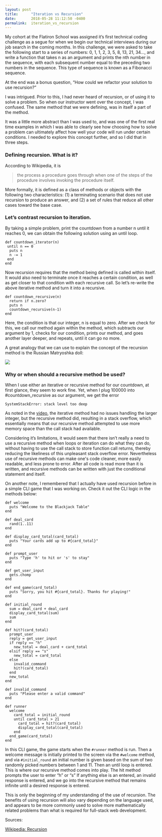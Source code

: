 ```yaml
---
layout: post
title:      "Iteration vs Recursion"
date:       2018-05-28 11:12:50 -0400
permalink:  iteration_vs_recursion
---
```



My cohort at the Flatiron School was assigned it’s first technical coding challenge as a segue for when we begin our technical interviews during our job search in the coming months. In this challenge, we were asked to take the following start to a series of numbers: 0, 1, 1, 2, 3, 5, 8, 13, 21, 34…, and write a function that takes n as an argument and prints the nth number in the sequence, with each subsequent number equal to the preceding two numbers in the sequence. This type of sequence is known as a Fibonacci sequence.

At the end was a bonus question, “How could we refactor your solution to use recursion?” 

I was intrigued. Prior to this, I had never heard of recursion, or of using it to solve a problem. So when our instructor went over the concept, I was confused. The same method that we were defining, was in itself a part of the method.

It was a little more abstract than I was used to, and was one of the first real time examples in which I was able to clearly see how choosing how to solve a problem can ultimately affect how well your code will run under certain conditions. I needed to explore this concept further, and so I did that in three steps.

### Defining recursion. What is it?

According to Wikipedia, it is 

> the process a procedure goes through when one of the steps of the procedure involves invoking the procedure itself. 

More formally, it is defined as a class of methods or objects with the following two characteristics: (1) a terminating scenario that does not use recursion to produce an answer, and (2) a set of rules that reduce all other cases toward the base case.

### Let’s contrast recursion to iteration.

By taking a simple problem, print the countdown from a number n until it reaches 0, we can obtain the following solution using an until loop.

```
def countdown_iterator(n)
 until n == 0
  puts n
  n -= 1
 end
end
```

Now recursion requires that the method being defined is called within itself. It would also need to terminate once it reaches a certain condition, as well as get closer to that condition with each recursive call.
So let’s re-write the above iterative method and turn it into a recursive.

```
def countdown_recursive(n)
  return if n.zero?
  puts n
  countdown_recursive(n-1)
end
```
Here, the condition is that our integer, n is equal to zero. After we check for this, we call our method again within the method, which subtracts our argument by 1, checks for our condition, prints our method, and goes another layer deeper, and repeats, until it can go no more.

A great analogy that we can use to explain the concept of the recursion method is the Russian Matryoshka doll:

![](https://imgur.com/b5MDvOZ.jpg)


### Why or when should a recursive method be used?

When I use either an iterative or recursive method for our countdown, at first glance, they seem to work fine. Yet, when I plug 100000 into #countdown_recursive as our argument, we get the error

`SystemStackError: stack level too deep`

As noted in the [video](https://www.youtube.com/watch?v=az5k2m9JXVk), the iterative method had no issues handling the larger integer, but the recursive method did, resulting in a stack overflow, which essentially means that our recursive method attempted to use more memory space than the call stack had available.

Considering it’s limitations, it would seem that there isn’t really a need to use a recursive method when loops or iteration can do what they can do, without having to use the call stack to store function call returns, thereby reducing the likeliness of this unpleasant stack overflow error. Nevertheless use of recursive methods can make one's code cleaner, more easily readable, and less prone to error. After all code is read more than it is written, and recursive methods can be written with just the conditional statement and itself.

On another note, I remembered that I actually have used recursion before in a simple CLI game that I was working on. Check it out the CLI logic in the methods below:

```
def welcome
  puts "Welcome to the Blackjack Table"
end

def deal_card
  rand(1..11)
end

def display_card_total(card_total)
  puts "Your cards add up to #{card_total}"
end

def prompt_user
  puts "Type 'h' to hit or 's' to stay"
end

def get_user_input
  gets.chomp
end

def end_game(card_total)
  puts "Sorry, you hit #{card_total}. Thanks for playing!"
end

def initial_round
  sum = deal_card + deal_card
  display_card_total(sum)
  sum
end

def hit?(card_total)
  prompt_user
  reply = get_user_input
  if reply == "h"
    new_total = deal_card + card_total
  elsif reply == "s"
    new_total = card_total
  else
    invalid_command
    hit?(card_total)
  end
  new_total
end

def invalid_command
  puts "Please enter a valid command"
end

def runner
  welcome
    card_total = initial_round
    until card_total > 21
      card_total = hit?(card_total)
      display_card_total(card_total)
    end
  end_game(card_total)
end
```

In this CLI game, the game starts when the `#runner` method is run. Then a welcome message is initially printed to the screen via the `#welcome` method, and via `#initial_round` an initial number is given based on the sum of two randomly picked numbers between 1 and 11. Then an until loop is entered. This is where our recursive method comes into play. The hit method prompts the user to enter “h” or “s” If anything else is an entered, an invalid response is entered, and we go into the recursive method that remains infinite until a desired response is entered.

This  is only the beginning of my understanding of the use of recursion. The benefits of using recursion will also vary depending on the language used, and appears to be more commonly used to solve more mathematically related problems than what is required for full-stack web development.

Sources:

[Wikipedia: Recursion](https://en.wikipedia.org/wiki/Recursion)